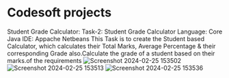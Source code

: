 # Codesoft projects
Student Grade Calculator:
Task-2: Student Grade Calculator
Language: Core Java
IDE: Appache Netbeans
This Task is to create the Student based Calculator, which calculates their Total Marks, Average Percentage & their corresponding Grade also.Calculate the grade of a student based on their marks.of the requirements 
![Screenshot 2024-02-25 153502](https://github.com/siddumr/Codesoft/assets/125337449/fc65ad99-2aa1-438e-abac-f834a21c58cd)
![Screenshot 2024-02-25 153513](https://github.com/siddumr/Codesoft/assets/125337449/c0bcd8eb-e3a2-4fe8-b9d1-49194d97104b)
![Screenshot 2024-02-25 153536](https://github.com/siddumr/Codesoft/assets/125337449/f36341b6-89d2-4b55-9ac3-28997687b2e8)
